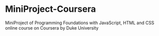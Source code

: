 # MiniProject-Coursera
MiniProject of Programming Foundations with JavaScript, HTML and CSS online course on Coursera by Duke University 

